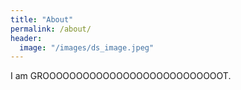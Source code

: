```yaml
---
title: "About"
permalink: /about/
header:
  image: "/images/ds_image.jpeg"
---
```


I am GROOOOOOOOOOOOOOOOOOOOOOOOOOOT.